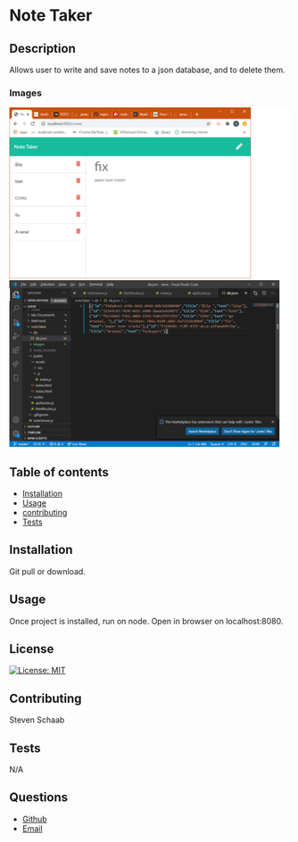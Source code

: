 # Note Taker

## Description 
 Allows user to write and save notes to a json database, and to delete them.
 ### Images
 ![note taker with 5 notes](./images/one.png)
 ![json database with 5 notes](./images/two.png)
## Table of contents 
 - [Installation](#installation) 
 - [Usage](#usage) 
 - [contributing](#contributing) 
 - [Tests](#tests) 
## Installation 
 Git pull or download.
## Usage 
 Once project is installed, run on node. Open in browser on localhost:8080. 
## License 
[![License: MIT](https://img.shields.io/badge/License-MIT-yellow.svg)](https://opensource.org/licenses/MIT) 
## Contributing 
 Steven Schaab 
## Tests 
 N/A 
## Questions 
 - [Github](https://github.com/Raygun2thehead) 
 - [Email](mailto:stevenes83@gmail.com)
